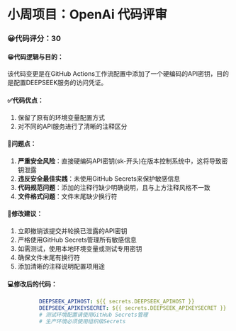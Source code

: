 # 小周项目：OpenAi 代码评审
### 😀代码评分：30
#### 😀代码逻辑与目的：
该代码变更是在GitHub Actions工作流配置中添加了一个硬编码的API密钥，目的是配置DEEPSEEK服务的访问凭证。
#### ✅代码优点：
1. 保留了原有的环境变量配置方式
2. 对不同的API服务进行了清晰的注释区分
#### 🤔问题点：
1. **严重安全风险**：直接硬编码API密钥(sk-开头)在版本控制系统中，这将导致密钥泄露
2. **违反安全最佳实践**：未使用GitHub Secrets来保护敏感信息
3. **代码规范问题**：添加的注释行缺少明确说明，且与上方注释风格不一致
4. **文件格式问题**：文件末尾缺少换行符
#### 🎯修改建议：
1. 立即撤销该提交并轮换已泄露的API密钥
2. 严格使用GitHub Secrets管理所有敏感信息
3. 如需测试，使用本地环境变量或测试专用密钥
4. 确保文件末尾有换行符
5. 添加清晰的注释说明配置项用途
#### 💻修改后的代码：
```yaml
          DEEPSEEK_APIHOST: ${{ secrets.DEEPSEEK_APIHOST }}
          DEEPSEEK_APIKEYSECRET: ${{ secrets.DEEPSEEK_APIKEYSECRET }}
          # 测试环境配置请使用GitHub Secrets管理
          # 生产环境必须使用组织级Secrets
```